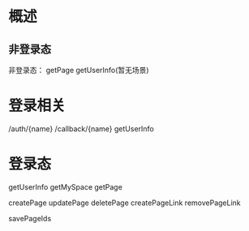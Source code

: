 # 概述

## 非登录态
非登录态：
getPage 
getUserInfo(暂无场景)

# 登录相关
/auth/{name}
/callback/{name}
getUserInfo

# 登录态
getUserInfo
getMySpace
getPage

createPage
updatePage
deletePage
createPageLink
removePageLink

savePageIds